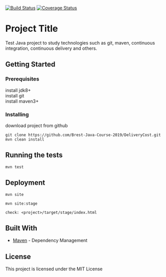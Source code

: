 [![Build Status](https://travis-ci.org/Brest-Java-Course-2019/DeliveryCost.svg?branch=master)](https://travis-ci.org/Brest-Java-Course-2019/DeliveryCost)
[![Coverage Status](https://coveralls.io/repos/github/Brest-Java-Course-2019/DeliveryCost/badge.svg?branch=master)](https://coveralls.io/github/Brest-Java-Course-2019/DeliveryCost?branch=master)

# Project Title

Test Java project to study technologies such as git, maven, continuous integration, continuous delivery and others.

## Getting Started

### Prerequisites

install jdk8+  
install git  
install maven3+

### Installing

download project from github  

```
git clone https://github.com/Brest-Java-Course-2019/DeliveryCost.git  
mvn clean install
```

## Running the tests

```
mvn test
```

## Deployment

```
mvn site  
  
mvn site:stage  
  
check: <project>/target/stage/index.html  
```  

## Built With

* [Maven](https://maven.apache.org/) - Dependency Management

## License

This project is licensed under the MIT License  
